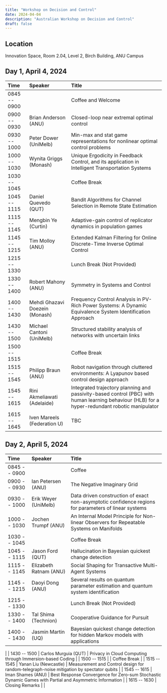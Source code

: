 ```yaml
---
title: "Workshop on Decision and Control"
date: 2024-04-04
description: "Australian Workshop on Decision and Control"
draft: false
---
```


## Location

Innovation Space, Room 2.04, Level 2, Birch Building, ANU Campus

## Day 1, April 4, 2024

| __Time__  | __Speaker__  | __Title__ |
| :----- | :-------- | :----------------|
| 0845 -- 0900 | | Coffee and Welcome  |
| 0900 -- 0930 | Brian Anderson (ANU) |  Closed-loop near extremal optimal control |
| 0930 -- 1000 | Peter Dower (UniMelb) | Min-max and stat game representations for nonlinear optimal control problems |
| 1000 -- 1030 | Wynita Griggs (Monash) |  Unique Ergodicity in Feedback Control, and its application in Intelligent Transportation Systems|
| 1030 -- 1045 | | Coffee Break |
| 1045 -- 1115 | Daniel Quevedo (QUT) |  Bandit Algorithms for Channel Selection in Remote State Estimation |
| 1115 -- 1145 | Mengbin Ye (Curtin) | Adaptive-gain control of replicator dynamics in population games |
| 1145 -- 1215 | Tim Molloy (ANU) | Extended Kalman Filtering for Online Discrete-Time Inverse Optimal Control |
| 1215 -- 1330 |  | Lunch Break (Not Provided) |
| 1330 -- 1400 | Robert Mahony (ANU) |   Symmetry in Systems and Control |
| 1400 -- 1430 | Mehdi Ghazavi Doezein (Monash) | Frequency Control Analysis in PV-Rich Power Systems: A Dynamic Equivalence System Identification Approach  |
| 1430 -- 1500 | Michael Cantoni (UniMelb)    | Structured stability analysis of networks with uncertain links |
| 1500 -- 1515 |  | Coffee Break  |
| 1515 -- 1545 | Philipp Braun (ANU) | Robot navigation through cluttered environments: A Lyapunov based control design approach  |
| 1545 -- 1615 | Rini Akmeliawati (Adelaide) | Integrated trajectory planning and passivity-based control (PBC) with human learning behaviour (HLB) for a hyper-redundant robotic manipulator  |
| 1615 -- 1645 | Iven Mareels (Federation U) | TBC |




## Day 2, April 5, 2024


| __Time__  | __Speaker__  | __Title__ |
| :----- | :---------- | :----------------|
| 0845 -- 0900 | | Coffee |
| 0900 -- 0930 | Ian Petersen (ANU) |  The Negative Imaginary Grid |
| 0930 -- 1000 | Erik Weyer (UniMelb) | Data driven construction of exact non-asymptotic confidence regions for parameters of linear systems|
| 1000 -- 1030 | Jochen Trumpf (ANU) | An Internal Model Principle for Non-linear Observers for Repeatable Systems on Manifolds |
| 1030 -- 1045 | | Coffee Break |
| 1045 -- 1115 | Jason Ford (QUT) |  Hallucination in Bayesian quickest change detection |
| 1115 -- 1145 | Elizabeth Ratnam (ANU) | Social Shaping for Transactive Multi-Agent Systems  |
| 1145 -- 1215 | Daoyi Dong (ANU) |  Several results on quantum parameter estimation and quantum system identification |
| 1215 -- 1330 | | Lunch Break (Not Provided) |
| 1330 -- 1400 | Tal Shima (Technion) | Cooperative Guidance for Pursuit  |
| 1400 -- 1430 | Jasmin Martin (UQ) |  Bayesian quickest change detection for hidden Markov models with applications
 |
| 1430 -- 1500 | Carlos Murguia (QUT) | Privacy in Cloud Computing through Immersion-based Coding  |
| 1500 -- 1515 | |  Coffee Break |
| 1515 -- 1545 | Yanan Liu (Newcastle) | Measurement and Control design for random-telegraph-noise mitigation by spectator qubits |
| 1545 -- 1615 | Iman Shames (ANU) | Best Response Convergence for Zero-sum Stochastic Dynamic Games with Partial and Asymmetric Information |
| 1615 -- 1630 | Closing Remarks |   |

 
